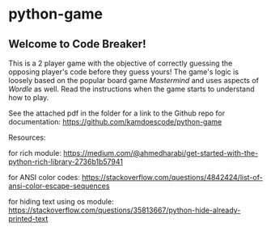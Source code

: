 # python-game

## Welcome to Code Breaker!

This is a 2 player game with the objective of correctly guessing the opposing player's code before they guess yours!  The game's logic is loosely based on the popular board game *Mastermind* and uses aspects of *Wordle* as well.  Read the instructions when the game starts to understand how to play.  


See the attached pdf in the folder for a link to the Github repo for documentation:
https://github.com/kamdoescode/python-game


Resources:

for rich module:
https://medium.com/@ahmedharabi/get-started-with-the-python-rich-library-2736b1b57941


for ANSI color codes:
https://stackoverflow.com/questions/4842424/list-of-ansi-color-escape-sequences

for hiding text using os module:
https://stackoverflow.com/questions/35813667/python-hide-already-printed-text
